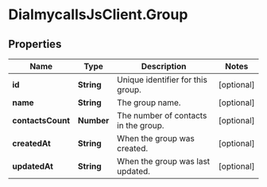 # DialmycallsJsClient.Group

## Properties
Name | Type | Description | Notes
------------ | ------------- | ------------- | -------------
**id** | **String** | Unique identifier for this group. | [optional] 
**name** | **String** | The group name. | [optional] 
**contactsCount** | **Number** | The number of contacts in the group. | [optional] 
**createdAt** | **String** | When the group was created. | [optional] 
**updatedAt** | **String** | When the group was last updated. | [optional] 


